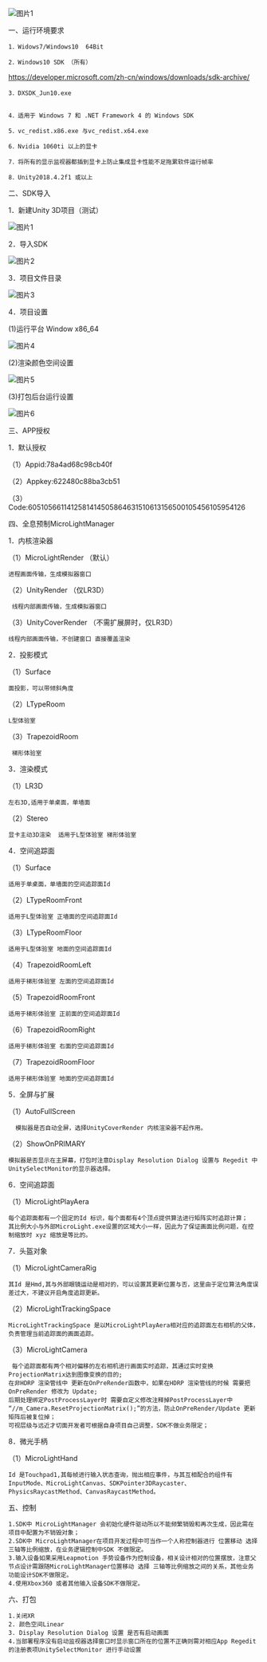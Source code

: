 
![图片1](https://user-images.githubusercontent.com/15990821/114347426-80e83280-9b97-11eb-8a95-457ae862c463.png)

一、运行环境要求

 	1．Widows7/Windows10  64Bit
  
 	2．Windows10 SDK （所有）
  
 https://developer.microsoft.com/zh-cn/windows/downloads/sdk-archive/

 	3．DXSDK_Jun10.exe
  
  
 	4．适用于 Windows 7 和 .NET Framework 4 的 Windows SDK
  
 	5．vc_redist.x86.exe 与vc_redist.x64.exe
  
 	6．Nvidia 1060ti 以上的显卡
  
 	7．将所有的显示监视器都插到显卡上防止集成显卡性能不足拖累软件运行帧率
  
 	8．Unity2018.4.2f1 或以上
  
二、SDK导入

 1．新建Unity 3D项目（测试）
 
![图片1](https://user-images.githubusercontent.com/15990821/114347549-af660d80-9b97-11eb-9cc3-7098abf6c95c.png)

 2．导入SDK
 
![图片2](https://user-images.githubusercontent.com/15990821/114347561-b2f99480-9b97-11eb-84bc-0d673948d365.png)

 3．项目文件目录
 
![图片3](https://user-images.githubusercontent.com/15990821/114347585-bd1b9300-9b97-11eb-89d7-f273de5dcb74.png)




4．项目设置

 (1)运行平台 Window  x86_64
 
![图片4](https://user-images.githubusercontent.com/15990821/114347594-bf7ded00-9b97-11eb-80bf-af2efacf255a.png)

 (2)渲染颜色空间设置
 
![图片5](https://user-images.githubusercontent.com/15990821/114347600-c278dd80-9b97-11eb-9b2b-a3a529948abc.png)

 (3)打包后台运行设置
 
![图片6](https://user-images.githubusercontent.com/15990821/114347612-c99feb80-9b97-11eb-9883-ef5e18de7087.png)


三、APP授权

1．默认授权

（1）Appid:78a4ad68c98cb40f

（2）Appkey:622480c88ba3cb51

（3）Code:6051056611412581414505864631510613156500105456105954126

    

四、全息预制MicroLightManager


1．内核渲染器

（1）MicroLightRender  （默认）

    进程画面传输，生成模拟器窗口

（2）UnityRender （仅LR3D）

     线程内部画面传输，生成模拟器窗口

（3）UnityCoverRender （不需扩展屏时，仅LR3D）

    线程内部画面传输，不创建窗口 直接覆盖渲染

2．投影模式

（1）Surface

    面投影，可以带倾斜角度

（2）LTypeRoom

    L型体验室
 
（3）TrapezoidRoom

 	 梯形体验室	
  
3．渲染模式

（1）LR3D

    左右3D,适用于单桌面，单墙面

（2）Stereo

 	显卡主动3D渲染  适用于L型体验室 梯形体验室
  

4．空间追踪面

（1）Surface

    适用于单桌面，单墙面的空间追踪面Id

（2）LTypeRoomFront

    适用于L型体验室 正墙面的空间追踪面Id

（3）LTypeRoomFloor

    适用于L型体验室 地面的空间追踪面Id

（4）TrapezoidRoomLeft

    适用于梯形体验室 左面的空间追踪面Id

（5）TrapezoidRoomFront

    适用于梯形体验室 正前面的空间追踪面Id

（6）TrapezoidRoomRight

    适用于梯形体验室 右面的空间追踪面Id

（7）TrapezoidRoomFloor

    适用于梯形体验室 地面的空间追踪面Id


5．全屏与扩展

（1）AutoFullScreen

      模拟器是否自动全屏，选择UnityCoverRender 内核渲染器不起作用。
      
（2）ShowOnPRIMARY

    模拟器是否显示在主屏幕，打包时注意Display Resolution Dialog 设置与 Regedit 中UnitySelectMonitor的显示器选择。

6．空间追踪面

（1）MicroLightPlayAera

    每个追踪面都有一个固定的Id 标识，每个面都有4个顶点提供算法进行矩阵实时追踪计算；
    其比例大小与外部MicroLight.exe设置的区域大小一样，因此为了保证画面比例问题，在控制缩放时 xyz 缩放是等比的。
     
7．头盔对象

（1）MicroLightCameraRig

    其Id 是Hmd,其与外部眼镜运动是相对的，可以设置其更新位置与否，这里由于定位算法角度误差过大，不建议开启角度追踪更新。

（2）MicroLightTrackingSpace

    MicroLightTrackingSpace 是以MicroLightPlayAera相对应的追踪面左右相机的父体，负责管理当前追踪面的画面追踪。



（3）MicroLightCamera

     每个追踪面都有两个相对偏移的左右相机进行画面实时追踪，其通过实时变换ProjectionMatrix达到图像变换的目的;
    在非HDRP 渲染管线中 更新在OnPreRender函数中，如果在HDRP 渲染管线的时候 需要把 OnPreRender 修改为 Update;
    后期处理绑定PostProcessLayer时 需要自定义修改注释掉PostProcessLayer中 “//m_Camera.ResetProjectionMatrix();”的方法，防止OnPreRender/Update 更新矩阵后被复位掉；
    可视层级与远近才切面开发者可根据自身项目自己调整，SDK不做业务限定；



8．微光手柄

（1）MicroLightHand

    Id 是Touchpad1,其每帧进行输入状态查询，抛出相应事件，与其互相配合的组件有InputMode、MicroLightCanvas、SDKPointer3DRaycaster、PhysicsRaycastMethod、CanvasRaycastMethod。

五、控制

    1.SDK中 MicroLightManager 会初始化硬件驱动所以不能频繁销毁和再次生成，因此需在项目中配置为不销毁对象；
    2.SDK中 MicroLightManager在项目开发过程中可当作一个人称控制器进行 位置移动 选择 三轴等比例缩放，在业务逻辑控制中SDK 不做限定。
    3.输入设备如果采用Leapmotion 手势设备作为控制设备，相关设计相对的位置摆放，注意父节点设计需跟随MicroLightManager位置移动 选择 三轴等比例缩放之间的关系，其他业务功能设计SDK不做限定。
    4.使用Xbox360 或者其他输入设备SDK不做限定。

六、打包

    1.关闭XR
    2. 颜色空间Linear
    3. Display Resolution Dialog 设置 是否有启动画面
    4.当部署程序没有启动监视器选择窗口时显示窗口所在的位置不正确则需对相应App Regedit的注册表项UnitySelectMonitor 进行手动设置
